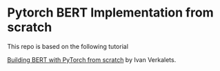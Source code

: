 # Pytorch BERT Implementation from scratch
This repo is based on the following tutorial

[Building BERT with PyTorch from scratch](https://coaxsoft.com/blog/building-bert-with-pytorch-from-scratch) by Ivan Verkalets.